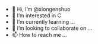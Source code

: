 - 👋 Hi, I’m @xiongenshuo
- 👀 I’m interested in C
- 🌱 I’m currently learning ...
- 💞️ I’m looking to collaborate on ...
- 📫 How to reach me ...

<!---
xiongenshuo/xiongenshuo is a ✨ special ✨ repository because its `README.md` (this file) appears on your GitHub profile.
You can click the Preview link to take a look at your changes.
--->
